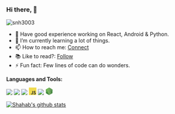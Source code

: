 ### Hi there,  👋
<img src="https://komarev.com/ghpvc/?username=snh3003&label=Views&color=blue&style=plastic" alt="snh3003" />

- 🔭 Have good experience working on React, Android & Python.
- 🌱 I’m currently learning a lot of things.
- 📫 How to reach me: [Connect](linkedin.com/in/snh3003)
- :books: Like to read?: [Follow](https://medium.com/@shahsama542)
- ⚡ Fun fact: Few lines of code can do wonders.

**Languages and Tools:**  

<code><img height="20" src="https://reactjs.org/logo-og.png"></code>
<code><img height="20" src="https://www.python.org/static/opengraph-icon-200x200.png"></code>
<code><img height="20" src="https://encrypted-tbn0.gstatic.com/images?q=tbn%3AANd9GcSnt0s4-cSHFsZEacCtBUlw-mhL3CW2mI-KJw&usqp=CAU"></code>
<code><img height="20" src="https://raw.githubusercontent.com/github/explore/80688e429a7d4ef2fca1e82350fe8e3517d3494d/topics/javascript/javascript.png"></code>
<code><img height="20" src="https://i.redd.it/31b2ii8hchi31.jpg"></code>
<code><img height="20" src="https://raw.githubusercontent.com/github/explore/80688e429a7d4ef2fca1e82350fe8e3517d3494d/topics/nodejs/nodejs.png"></code> 

[![Shahab's github stats](https://github-readme-stats.vercel.app/api?username=snh3003)](https://github.com/snh3003/github-readme-stats)
